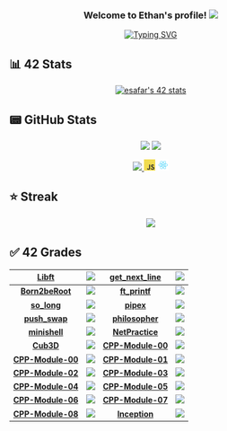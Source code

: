 <h3 align="center">
  Welcome to Ethan's profile!
  <img src="https://media.giphy.com/media/hvRJCLFzcasrR4ia7z/giphy.gif" width="28">
</h3>

<p align="center">
	<a href="https://git.io/typing-svg"><img src="https://readme-typing-svg.herokuapp.com?color=FF073B&center=true&lines=Full+Stack+Web+Developer;Experienced+In+UI%2FUX+Designer;Interested+in+Blockchain+Techology" alt="Typing SVG" />
	</a>
</p>

## :bar_chart: 42 Stats
<p align="center">
	<a href="https://github.com/JaeSeoKim/badge42"><img src="https://badge42.vercel.app/api/v2/cl6l739qg00490gialxmtgsrk/stats?cursusId=21&coalitionId=45" alt="esafar's 42 stats" /></a>
</p>

## 📟 GitHub Stats  
<p align="center">
	<img width="50%" src="https://github-readme-stats.vercel.app/api?username=ethan0905&show_icons=true&theme=dark" />
	<a href="https://github.com/anuraghazra/github-readme-stats">
  		<img width="41.8%" src="https://github-readme-stats.vercel.app/api/top-langs/?username=ethan0905&layout=compact&theme=dark" />
	</a>
</p>

<p align="center">
	<a href="https://linkedin.com/in/ethan-safar">
		<img src="https://img.shields.io/badge/LinkedIn-0077B5?style=for-the-badge&logo=linkedin&logoColor=white">
	</a>
	<a>
		<code><img height="20" alt="javascript" src="https://raw.githubusercontent.com/github/explore/80688e429a7d4ef2fca1e82350fe8e3517d3494d/topics/javascript/javascript.png"></code>
	<code><img height="20" alt="react" src="https://raw.githubusercontent.com/github/explore/80688e429a7d4ef2fca1e82350fe8e3517d3494d/topics/react/react.png"></code>
	</a>
</p>

## ⭐ Streak

<p align="center">
	<a href="https://git.io/streak-stats">
		<img width="50%" src="http://github-readme-streak-stats.herokuapp.com?user=ethan0905&theme=highcontrast&date_format=j%20M%5B%20Y%5D">
	</a>
</p>

## :white_check_mark: 42 Grades  

| **[Libft](https://github.com/ethan0905/Libft)** | <img src="https://badge42.vercel.app/api/v2/cl6l739qg00490gialxmtgsrk/project/2177512"/> | **[get_next_line](https://github.com/ethan0905/get_next_line)** | <img src="https://badge42.vercel.app/api/v2/cl6l739qg00490gialxmtgsrk/project/2191489"/> |
| :------------: | :------------: | :------------: | :------------: |
| **[Born2beRoot]()** | <img src="https://badge42.vercel.app/api/v2/cl6l739qg00490gialxmtgsrk/project/2202762"/> | **[ft_printf](https://github.com/ethan0905/ft_printf)** | <img src="https://badge42.vercel.app/api/v2/cl6l739qg00490gialxmtgsrk/project/2244897"/> |
| **[so_long](https://github.com/ethan0905/so_long)** | <img src="https://badge42.vercel.app/api/v2/cl6l739qg00490gialxmtgsrk/project/2392663"/> | **[pipex](https://github.com/ethan0905/pipex)** | <img src="https://badge42.vercel.app/api/v2/cl6l739qg00490gialxmtgsrk/project/2440740"/> | 
| **[push_swap](https://github.com/ethan0905/push_swap)** | <img src="https://badge42.vercel.app/api/v2/cl6l739qg00490gialxmtgsrk/project/2346756"/> | **[philosopher](https://github.com/ethan0905/philosopher)** | <img src="https://badge42.vercel.app/api/v2/cl6l739qg00490gialxmtgsrk/project/2464664"/> | 
| **[minishell](https://github.com/ethan0905/minishell)** | <img src="https://badge42.vercel.app/api/v2/cl6l739qg00490gialxmtgsrk/project/2490871"/> | **[NetPractice](https://github.com/ethan0905/NetPractice)** | <img src="https://badge42.vercel.app/api/v2/cl6l739qg00490gialxmtgsrk/project/2626347"/> |
| **[Cub3D](https://github.com/ethan0905/cub3d)** | <img src="https://badge42.vercel.app/api/v2/cl6l739qg00490gialxmtgsrk/project/2633262"/> | **[CPP-Module-00](https://github.com/ethan0905/CPP-Module-00)** | <img src="https://badge42.vercel.app/api/v2/cl6l739qg00490gialxmtgsrk/project/2639017"/> |
| **[CPP-Module-00](https://github.com/ethan0905/CPP-Module-00)** | <img src="https://badge42.vercel.app/api/v2/cl6l739qg00490gialxmtgsrk/project/2639017"/> | **[CPP-Module-01](https://github.com/ethan0905/CPP-Module-01)** | <img src="https://badge42.vercel.app/api/v2/cl6l739qg00490gialxmtgsrk/project/2693159"/> |
| **[CPP-Module-02](https://github.com/ethan0905/CPP-Module-02)** | <img src="https://badge42.vercel.app/api/v2/cl6l739qg00490gialxmtgsrk/project/2693505"/> | **[CPP-Module-03](https://github.com/ethan0905/CPP-Module-03)** | <img src="https://badge42.vercel.app/api/v2/cl6l739qg00490gialxmtgsrk/project/2695137"/> |
| **[CPP-Module-04](https://github.com/ethan0905/CPP-Module-04)** | <img src="https://badge42.vercel.app/api/v2/cl6l739qg00490gialxmtgsrk/project/2695137"/> | **[CPP-Module-05](https://github.com/ethan0905/CPP-Module-05)** | <img src="https://badge42.vercel.app/api/v2/cl6l739qg00490gialxmtgsrk/project/2700616"/> |
| **[CPP-Module-06](https://github.com/ethan0905/CPP-Module-06)** | <img src="https://badge42.vercel.app/api/v2/cl6l739qg00490gialxmtgsrk/project/2713844"/> | **[CPP-Module-07](https://github.com/ethan0905/CPP-Module-07)** | <img src="https://badge42.vercel.app/api/v2/cl6l739qg00490gialxmtgsrk/project/2714402"/> |
| **[CPP-Module-08](https://github.com/ethan0905/CPP-Module-08)** | <img src="https://badge42.vercel.app/api/v2/cl6l739qg00490gialxmtgsrk/project/2714679"/> | **[Inception](https://github.com/ethan0905/Inception)** | <img src="https://badge42.vercel.app/api/v2/cl6l739qg00490gialxmtgsrk/project/2823952"/> |
